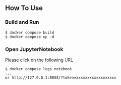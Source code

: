 ## How To Use


### Build and Run

```terminal
$ docker compose build
$ docker compose up -d
```

### Open JupyterNotebook

Please click on the following URL

```terminal
$ docker compose logs notebook
...
or http://127.0.0.1:8888/?token=xxxxxxxxxxxxxxxxxx
```